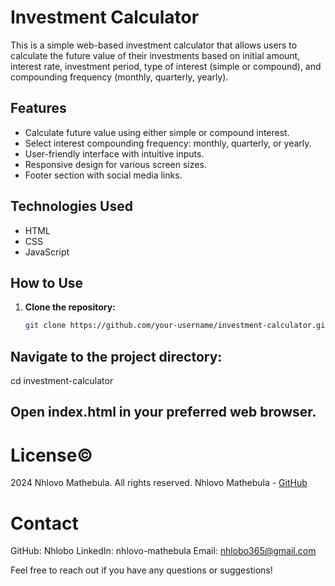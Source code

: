 # Investment Calculator

This is a simple web-based investment calculator that allows users to calculate the future value of their investments based on initial amount, interest rate, investment period, type of interest (simple or compound), and compounding frequency (monthly, quarterly, yearly).

## Features

- Calculate future value using either simple or compound interest.
- Select interest compounding frequency: monthly, quarterly, or yearly.
- User-friendly interface with intuitive inputs.
- Responsive design for various screen sizes.
- Footer section with social media links.

## Technologies Used

- HTML
- CSS
- JavaScript

## How to Use

1. **Clone the repository:**

   ```bash
   git clone https://github.com/your-username/investment-calculator.git

## Navigate to the project directory:

cd investment-calculator

## Open index.html in your preferred web browser.

# License© 
2024 Nhlovo Mathebula. All rights reserved.
Nhlovo Mathebula - [GitHub](https://github.com/Nhlobo) 

# Contact
GitHub: Nhlobo
LinkedIn: nhlovo-mathebula
Email: nhlobo365@gmail.com

Feel free to reach out if you have any questions or suggestions!
